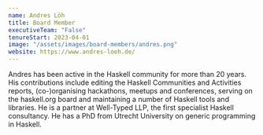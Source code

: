 ```yaml
---
name: Andres Löh
title: Board Member
executiveTeam: "False"
tenureStart: 2023-04-01
image: "/assets/images/board-members/andres.png"
website: https://www.andres-loeh.de/
---
```

Andres has been active in the Haskell community for more than 20 years. His contributions include editing the Haskell Communities and Activities reports, (co-)organising hackathons, meetups and conferences, serving on the haskell.org board and maintaining a number of Haskell tools and libraries. He is a partner at Well-Typed LLP, the first specialist Haskell consultancy. He has a PhD from Utrecht University on generic programming in Haskell.
